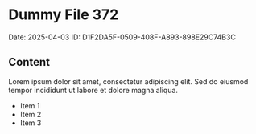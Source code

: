 # Dummy File 372

Date: 2025-04-03
ID: D1F2DA5F-0509-408F-A893-898E29C74B3C

## Content

Lorem ipsum dolor sit amet, consectetur adipiscing elit.
Sed do eiusmod tempor incididunt ut labore et dolore magna aliqua.

* Item 1
* Item 2
* Item 3
